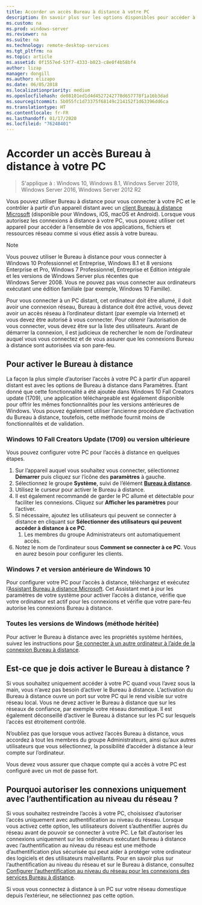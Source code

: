 ```yaml
---
title: Accorder un accès Bureau à distance à votre PC
description: En savoir plus sur les options disponibles pour accéder à distance à votre PC
ms.custom: na
ms.prod: windows-server
ms.reviewer: na
ms.suite: na
ms.technology: remote-desktop-services
ms.tgt_pltfrm: na
ms.topic: article
ms.assetid: 0f1557ed-53f7-4333-b023-c8e0f4b58bf4
author: lizap
manager: dongill
ms.author: elizapo
ms.date: 06/05/2018
ms.localizationpriority: medium
ms.openlocfilehash: de08101ed1d4d4527242778d657778f1a16b3dad
ms.sourcegitcommit: 5b055fc1d73375f68149c214152f1d63396dd6ca
ms.translationtype: HT
ms.contentlocale: fr-FR
ms.lasthandoff: 01/17/2020
ms.locfileid: "76248401"
---
```

# <a name="remote-desktop---allow-access-to-your-pc"></a>Accorder un accès Bureau à distance à votre PC

>S'applique à : Windows 10, Windows 8.1, Windows Server 2019, Windows Server 2016, Windows Server 2012 R2

Vous pouvez utiliser Bureau à distance pour vous connecter à votre PC et le contrôler à partir d’un appareil distant avec un [client Bureau à distance Microsoft](remote-desktop-clients.md) (disponible pour Windows, iOS, macOS et Android). Lorsque vous autorisez les connexions à distance à votre PC, vous pouvez utiliser cet appareil pour accéder à l’ensemble de vos applications, fichiers et ressources réseau comme si vous étiez assis à votre bureau.  

> [!NOTE]
> Vous pouvez utiliser le Bureau à distance pour vous connecter à Windows 10 Professionnel et Entreprise, Windows 8.1 et 8 versions Enterprise et Pro, Windows 7 Professionnel, Entreprise et Édition intégrale et les versions de Windows Server plus récentes que Windows Server 2008. Vous ne pouvez pas vous connecter aux ordinateurs exécutant une édition familiale (par exemple, Windows 10 Famille). 

Pour vous connecter à un PC distant, cet ordinateur doit être allumé, il doit avoir une connexion réseau, Bureau à distance doit être activé, vous devez avoir un accès réseau à l’ordinateur distant (par exemple via Internet) et vous devez être autorisé à vous connecter. Pour obtenir l’autorisation de vous connecter, vous devez être sur la liste des utilisateurs. Avant de démarrer la connexion, il est judicieux de rechercher le nom de l’ordinateur auquel vous vous connectez et de vous assurer que les connexions Bureau à distance sont autorisées via son pare-feu.

## <a name="how-to-enable-remote-desktop"></a>Pour activer le Bureau à distance

La façon la plus simple d’autoriser l’accès à votre PC à partir d’un appareil distant est avec les options de Bureau à distance dans Paramètres. Étant donné que cette fonctionnalité a été ajoutée dans Windows 10 Fall Creators update (1709), une application téléchargeable est également disponible pour offrir les mêmes fonctionnalités pour les versions antérieures de Windows. Vous pouvez également utiliser l’ancienne procédure d’activation du Bureau à distance, toutefois, cette méthode fournit moins de fonctionnalités et de validation.

### <a name="windows-10-fall-creator-update-1709-or-later"></a>Windows 10 Fall Creators Update (1709) ou version ultérieure

Vous pouvez configurer votre PC pour l’accès à distance en quelques étapes.
1. Sur l’appareil auquel vous souhaitez vous connecter, sélectionnez **Démarrer** puis cliquez sur l’icône des **paramètres** à gauche.
2. Sélectionnez le groupe **Système**, suivi de l’élément [**Bureau à distance**](ms-settings:remotedesktop).
3. Utilisez le curseur pour activer le Bureau à distance.
4. Il est également recommandé de garder le PC allumé et détectable pour faciliter les connexions. Cliquez sur **Afficher les paramètres** pour l’activer.
5. Si nécessaire, ajoutez les utilisateurs qui peuvent se connecter à distance en cliquant sur **Sélectionner des utilisateurs qui peuvent accéder à distance à ce PC**.
   1. Les membres du groupe Administrateurs ont automatiquement accès.
6. Notez le nom de l’ordinateur sous **Comment se connecter à ce PC**. Vous en aurez besoin pour configurer les clients.

### <a name="windows-7-and-early-version-of-windows-10"></a>Windows 7 et version antérieure de Windows 10

Pour configurer votre PC pour l’accès à distance, téléchargez et exécutez l’[Assistant Bureau à distance Microsoft](https://www.microsoft.com/download/details.aspx?id=50042). Cet Assistant met à jour les paramètres de votre système pour activer l’accès à distance, vérifie que votre ordinateur est actif pour les connexions et vérifie que votre pare-feu autorise les connexions Bureau à distance. 

### <a name="all-versions-of-windows-legacy-method"></a>Toutes les versions de Windows (méthode héritée)

Pour activer le Bureau à distance avec les propriétés système héritées, suivez les instructions pour [Se connecter à un autre ordinateur à l’aide de la connexion Bureau à distance](https://windows.microsoft.com/windows/remote-desktop-connection-faq).

## <a name="should-i-enable-remote-desktop"></a>Est-ce que je dois activer le Bureau à distance ?

Si vous souhaitez uniquement accéder à votre PC quand vous l’avez sous la main, vous n’avez pas besoin d’activer le Bureau à distance. L’activation du Bureau à distance ouvre un port sur votre PC qui le rend visible sur votre réseau local. Vous ne devez activer le Bureau à distance que sur les réseaux de confiance, par exemple votre réseau domestique. Il est également déconseillé d’activer le Bureau à distance sur les PC sur lesquels l’accès est étroitement contrôlé.

N’oubliez pas que lorsque vous activez l’accès Bureau à distance, vous accordez à tout les membres du groupe Administrateurs, ainsi qu’aux autres utilisateurs que vous sélectionnez, la possibilité d’accéder à distance à leur compte sur l’ordinateur.

Vous devez vous assurer que chaque compte qui a accès à votre PC est configuré avec un mot de passe fort.

## <a name="why-allow-connections-only-with-network-level-authentication"></a>Pourquoi autoriser les connexions uniquement avec l’authentification au niveau du réseau ? 

Si vous souhaitez restreindre l’accès à votre PC, choisissez d’autoriser l’accès uniquement avec authentification au niveau du réseau. Lorsque vous activez cette option, les utilisateurs doivent s’authentifier auprès du réseau avant de pouvoir se connecter à votre PC. Le fait d’autoriser les connexions uniquement sur les ordinateurs exécutant Bureau à distance avec l’authentification au niveau du réseau est une méthode d’authentification plus sécurisée qui peut aider à protéger votre ordinateur des logiciels et des utilisateurs malveillants. Pour en savoir plus sur l’authentification au niveau du réseau et sur le Bureau à distance, consultez [Configurer l’authentification au niveau du réseau pour les connexions des services Bureau à distance](https://technet.microsoft.com/library/cc732713(v=ws.11).aspx).

Si vous vous connectez à distance à un PC sur votre réseau domestique depuis l’extérieur, ne sélectionnez pas cette option.
